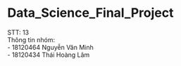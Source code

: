# Data_Science_Final_Project
STT: 13\
Thông tin nhóm:\
    - 18120464 Nguyễn Văn Minh\
    - 18120434 Thái Hoàng Lâm
    

